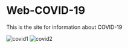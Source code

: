 # Web-COVID-19
This is the site for information about COVID-19

![covid1](https://user-images.githubusercontent.com/48725946/106260594-26575f80-6253-11eb-97e4-53a3bd4eef4d.PNG)
![covid2](https://user-images.githubusercontent.com/48725946/106260600-27888c80-6253-11eb-9e8b-42447989c23a.PNG)
